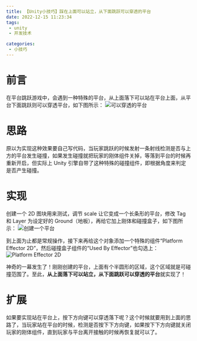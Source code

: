 ```yaml
---
title: 【Unity小技巧】踩在上面可以站立，从下面跳跃可以穿透的平台
date: 2022-12-15 11:23:34
tags:
 - unity
 - 开发技术

categories:
 - 小技巧
---
```

# 前言
在平台跳跃游戏中，会遇到一种特殊的平台，从上面落下可以站在平台上面，从平台下面跳跃则可以穿透平台，如下图所示：
![可以穿透的平台](https://s2.loli.net/2022/12/15/ytNpAsij6rQgxEM.gif)
# 思路
原以为实现这种效果要自己写代码，当玩家跳跃的时候发射一条射线检测是否与上方的平台发生碰撞，如果发生碰撞就把玩家的刚体组件关掉，等落到平台的时候再重新开启，但实际上 Unity 引擎自带了这种特殊的碰撞组件，即根据角度来判定是否产生碰撞。
# 实现
创建一个 2D 图块用来测试，调节 scale 让它变成一个长条形的平台，修改 Tag 和 Layer 为设定好的 Ground（地板），再给它加上刚体和碰撞盒子，如下图所示：
![创建一个平台](https://s2.loli.net/2022/12/15/Cr8gAc1VH3Wxwud.jpg)

到上面为止都是常规操作，接下来再给这个对象添加一个特殊的组件“Platform Effector 2D”，然后碰撞盒子组件的“Used By Effector”也勾选上：
![Platform Effector 2D](https://s2.loli.net/2022/12/15/zhSHbCnEPcBs2Zj.jpg)

神奇的一幕发生了！刚刚创建的平台，上面有个半圆形的区域，这个区域就是可碰撞范围了。至此，**从上面落下可以站立，从下面跳跃可以穿透的平台**就实现了！
# 扩展
如果要实现站在平台上，按下方向键可以穿透落下呢？这个时候就要用到上面的思路了，当玩家站在平台的时候，检测是否按下下方向键，如果按下下方向键就关闭玩家的刚体组件，直到玩家与平台离开接触的时候再恢复就可以了。